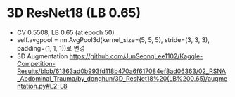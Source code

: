 # 3D ResNet18 (LB 0.65)

* CV 0.5508, LB 0.65 (at epoch 50)
* self.avgpool = nn.AvgPool3d(kernel_size=(5, 5, 5), stride=(3, 3, 3), padding=(1, 1, 1))로 변경
* 3D Augmentation
https://github.com/JunSeongLee1102/Kaggle-Competition-Results/blob/61363ad0b993fd118b470a6f617084ef8ad06363/02_RSNA_Abdominal_Trauma/by_donghun/3D_ResNet18%20(LB%200.65)/augmentation.py#L2-L8
